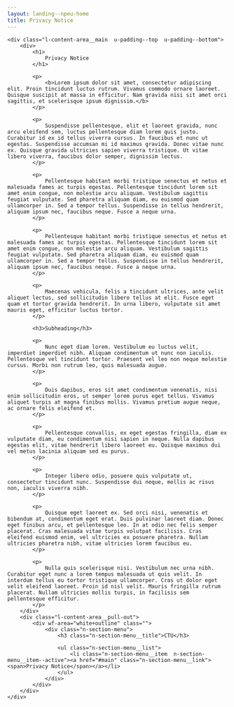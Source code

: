 ```yaml
---
layout: landing--npeu-home
title: Privacy Notice
---
```

<div wf-area="white+outline" class="l-content-area  l-content-area--has-pull-outs">

    <div class="l-content-area__main  u-padding--top  u-padding--bottom">
        <div>
            <h1>
                Privacy Notice
            </h1>
        
            <p>
                <b>Lorem ipsum dolor sit amet, consectetur adipiscing elit. Proin tincidunt luctus rutrum. Vivamus commodo ornare laoreet. Quisque suscipit at massa in efficitur. Nam gravida nisi sit amet orci sagittis, et scelerisque ipsum dignissim.</b>
            </p>

            <p>
                Suspendisse pellentesque, elit et laoreet gravida, nunc arcu eleifend sem, luctus pellentesque diam lorem quis justo. Curabitur id ex id tellus viverra cursus. In faucibus et nunc ut egestas. Suspendisse accumsan mi id maximus gravida. Donec vitae nunc ex. Quisque gravida ultricies sapien viverra tristique. Ut vitae libero viverra, faucibus dolor semper, dignissim lectus.
            </p>

            <p>
                Pellentesque habitant morbi tristique senectus et netus et malesuada fames ac turpis egestas. Pellentesque tincidunt lorem sit amet enim congue, non molestie arcu aliquam. Vestibulum sagittis feugiat vulputate. Sed pharetra aliquam diam, eu euismod quam ullamcorper in. Sed a tempor tellus. Suspendisse in tellus hendrerit, aliquam ipsum nec, faucibus neque. Fusce a neque urna.
            </p>

            <p>
                Pellentesque habitant morbi tristique senectus et netus et malesuada fames ac turpis egestas. Pellentesque tincidunt lorem sit amet enim congue, non molestie arcu aliquam. Vestibulum sagittis feugiat vulputate. Sed pharetra aliquam diam, eu euismod quam ullamcorper in. Sed a tempor tellus. Suspendisse in tellus hendrerit, aliquam ipsum nec, faucibus neque. Fusce a neque urna.
            </p>

            <p>
                Maecenas vehicula, felis a tincidunt ultrices, ante velit aliquet lectus, sed sollicitudin libero tellus at elit. Fusce eget quam et tortor gravida hendrerit. In urna libero, vulputate sit amet mauris eget, efficitur luctus tortor.
            </p>

            <h3>Subheading</h3>

            <p>
                Nunc eget diam lorem. Vestibulum eu luctus velit, imperdiet imperdiet nibh. Aliquam condimentum ut nunc non iaculis. Pellentesque vel tincidunt tortor. Praesent vel leo non neque molestie cursus. Morbi non rutrum leo, quis malesuada augue.
            </p>
            
            <p>
                Duis dapibus, eros sit amet condimentum venenatis, nisi enim sollicitudin eros, ut semper lorem purus eget tellus. Vivamus aliquet turpis at magna finibus mollis. Vivamus pretium augue neque, ac ornare felis eleifend et.
            </p>

            <p>
                Pellentesque convallis, ex eget egestas fringilla, diam ex vulputate diam, eu condimentum nisi sapien in neque. Nulla dapibus egestas elit, vitae hendrerit libero laoreet eu. Quisque maximus dui vel metus lacinia aliquam sed eu purus.
            </p>

            <p>
                Integer libero odio, posuere quis vulputate ut, consectetur tincidunt nunc. Suspendisse dui neque, mollis ac risus non, iaculis viverra nibh.
            </p>

            <p>
                Quisque eget laoreet ex. Sed orci nisi, venenatis et bibendum at, condimentum eget erat. Duis pulvinar laoreet diam. Donec eget finibus arcu, et pellentesque leo. In at odio nec felis semper placerat. Cras malesuada vitae turpis volutpat facilisis. Cras eleifend euismod enim, vel ultricies ex posuere pharetra. Nullam ultricies pharetra nibh, vitae ultricies lorem faucibus eu.
            </p>

            <p>
                Nulla quis scelerisque nisi. Vestibulum nec urna nibh. Curabitur eget nunc a lorem tempus malesuada ut quis velit. In interdum tellus eu tortor tristique ullamcorper. Cras ut dolor eget velit eleifend laoreet. Proin id nisl velit. Mauris fringilla rutrum placerat. Nullam ultricies mollis turpis, in facilisis sem pellentesque efficitur.
            </p>
        </div>
        <div class="l-content-area__pull-out">
            <div wf-area="white+outline" class="">
                <div class="n-section-menu">
                    <h3 class="n-section-menu__title">CTU</h3>
                    
                    <ul class="n-section-menu__list">
                        <li class="n-section-menu__item  n-section-menu__item--active"><a href="#main" class="n-section-menu__link"><span>Privacy Notice</span></a></li>
                    </ul>
                </div>
            </div>
        </div>
    </div>
    
</div>